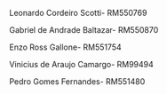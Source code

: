 Leonardo Cordeiro Scotti- RM550769

Gabriel de Andrade Baltazar- RM550870

Enzo Ross Gallone- RM551754

Vinicius de Araujo Camargo- RM99494

Pedro Gomes Fernandes- RM551480
